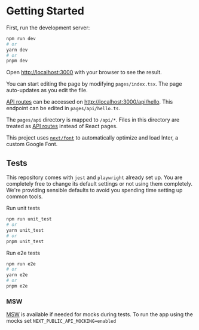 # Getting Started

First, run the development server:

```bash
npm run dev
# or
yarn dev
# or
pnpm dev
```

Open [http://localhost:3000](http://localhost:3000) with your browser to see the result.

You can start editing the page by modifying `pages/index.tsx`. The page auto-updates as you edit the file.

[API routes](https://nextjs.org/docs/api-routes/introduction) can be accessed on [http://localhost:3000/api/hello](http://localhost:3000/api/hello). This endpoint can be edited in `pages/api/hello.ts`.

The `pages/api` directory is mapped to `/api/*`. Files in this directory are treated as [API routes](https://nextjs.org/docs/api-routes/introduction) instead of React pages.

This project uses [`next/font`](https://nextjs.org/docs/basic-features/font-optimization) to automatically optimize and load Inter, a custom Google Font.

## Tests

This repository comes with `jest` and `playwright` already set up. You are completely free to change its default settings or not using them completely. We're providing sensible defaults to avoid you spending time setting up common tools.

Run unit tests

```bash
npm run unit_test
# or
yarn unit_test
# or
pnpm unit_test
```

Run e2e tests

```bash
npm run e2e
# or
yarn e2e
# or
pnpm e2e
```

### MSW

[MSW](https://mswjs.io/) is available if needed for mocks during tests. To run the app using the mocks set `NEXT_PUBLIC_API_MOCKING=enabled`
